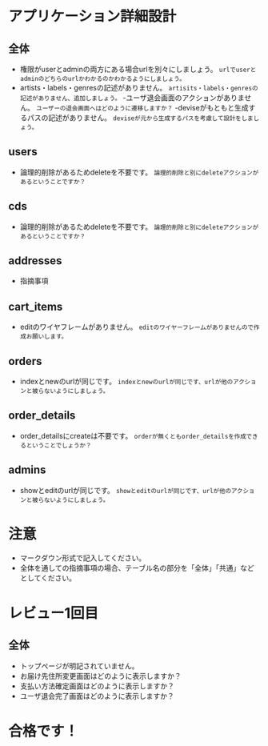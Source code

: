 # アプリケーション詳細設計                                                                                                                                                           
## 全体
- 権限がuserとadminの両方にある場合urlを別々にしましょう。
`urlでuserとadminのどちらのurlかわかるのかわかるようにしましょう。` 
- artists・labels・genresの記述がありません。
`artisits・labels・genresの記述がありません、追加しましょう。` 
-ユーザ退会画面のアクションがありません。
`ユーザーの退会画面へはどのように遷移しますか？` 
-deviseがもともと生成するパスの記述がありません。
`deviseが元から生成するパスを考慮して設計をしましょう。` 
 
## users
- 論理的削除があるためdeleteを不要です。
`論理的削除と別にdeleteアクションがあるということですか？` 
 
## cds
- 論理的削除があるためdeleteを不要です。
`論理的削除と別にdeleteアクションがあるということですか？` 
 
## addresses
- 指摘事項
 
## cart_items
- editのワイヤフレームがありません。
`editのワイヤーフレームがありませんので作成お願いします。` 
 
## orders
- indexとnewのurlが同じです。
`indexとnewのurlが同じです、urlが他のアクションと被らないようにしましょう。` 
 
## order_details
- order_detailsにcreateは不要です。
`orderが無くともorder_detailsを作成できるということでしょうか？` 
 
## admins
- showとeditのurlが同じです。
`showとeditのurlが同じです、urlが他のアクションと被らないようにしましょう。` 
 
# 注意
* マークダウン形式で記入してください。
* 全体を通しての指摘事項の場合、テーブル名の部分を「全体」「共通」などとしてください。


# レビュー1回目
## 全体
- トップページが明記されていません。
- お届け先住所変更画面はどのように表示しますか？
- 支払い方法確定画面はどのように表示しますか？
- ユーザ退会完了画面はどのように表示しますか？

# 合格です！
